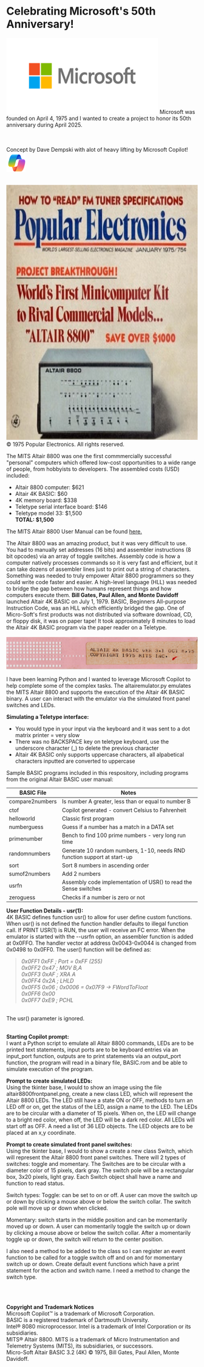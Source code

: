 # Celebrating Microsoft's 50th Anniversary!
<img src="images/MicrosoftLogo.png" alt="Microsooft Logo" width="400" height="200"> 
Microsoft was founded on April 4, 1975 and I wanted to create a project to honor its 50th anniversary during April 2025. <br> <br> <br>

Concept by Dave Dempski with alot of heavy lifting by Microsoft Copilot!
<img src="images/CopilotLogo.png" alt="Copilot Logo" width="50" height="50"> <br> <br>

<img src="images/PopularElectronics.png" alt="Popular Electronics Magazine Front Cover" width="764" height="670"> <br>
© 1975 Popular Electronics. All rights reserved. <br>

The MITS Altair 8800 was one the first commmercially successful "personal" computers which offered low-cost opportunities to a wide range of people, from hobbyists to developers. The assembled costs (USD) included: <br>
* Altair 8800 computer: $621
* Altair 4K BASIC: $60
* 4K memory board: $338
* Teletype serial interface board: $146
* Teletype model 33: $1,500 <br>
**TOTAL: $1,500**

The MITS Altair 8800 User Manual can be found <a href="docs/Altair8800UserManual.pdf" target="_blank" rel="noopener noreferrer">here.</a> <br>

The Altair 8800 was an amazing product, but it was very difficult to use.  You had to manually set addresses (16 bits) and assembler instructions (8 bit opcodes) via an array of toggle switches. Assembly code is how a computer natively processes commands so it is very fast and efficient, but it can take dozens of assembler lines just to print out a string of characters.  Something was needed to truly empower Altair 8800 programmers so they could write code faster and easier. A high-level language (HLL) was needed to bridge the gap between how humans represent things and how computers execute them. **Bill Gates, Paul Allen, and Monte Davidoff** launched Altair 4K BASIC on July 1, 1979. BASIC, Beginners All-purpose Instruction Code, was an HLL which efficiently bridged the gap. One of Micro-Soft's first products was not distributed via software download, CD, or floppy disk, it was on paper tape! It took approximately 8 minutes to load the Altair 4K BASIC program via the paper reader on a Teletype. <br><br>
<img src="images/altair4kbasic.png" alt="Sample of Altair 4K BASIC program paper take"> <br>


I have been learning Python and I wanted to leverage Microsoft Copilot to help complete some of the complex tasks. The altairemulator.py emulates the MITS Altair 8800 and supports the execution of the Altair 4K BASIC binary. A user can interact with the emulator via the simulated front panel switches and LEDs. <br>

**Simulating a Teletype interface:** <br>
* You would type in your input via the keyboard and it was sent to a dot matrix printer = very slow <br>
* There was no BACKSPACE key on teletype keyboard, use the underscore character (_) to delete the previous character <br>
* Altair 4K BASIC only supports uppercase characters, all alpabetical characters inputted are converted to uppercase <br>

Sample BASIC programs included in this respository, including programs from the original Altair BASIC user manual:

| BASIC File     | Notes |
| ----------- | ----------- |
|compare2numbers |Is number A greater, less than or equal to number B|
|ctof  |Copilot generated - convert Celsius to Fahrenheit|
|helloworld|Classic first program|
|numberguess|Guess if a number has a match in a DATA set|
|primenumber|Bench to find 100 prime numbers - very long run time|
|randomnumbers|Generate 10 random numbers, 1-10, needs RND function support at start-up|
|sort|Sort 8 numbers in ascending order|
|sumof2numbers|Add 2 numbers |
|usrfn|Assembly code implementation of USR() to read the Sense switches|
|zeroguess|Checks if a number is zero or not|

**User Function Details - usr(1):** <br>
4K BASIC defines function usr() to allow for user define custom functions. When usr() is not defined the function handler defaults to illegal function call. If PRINT USR(1) is RUN, the user will receive an FC error. When the emulator is started with the --usrfn option, an assembler function is added at 0x0FFO.  The handler vector at address 0x0043-0x0044 is changed from 0x0498 to 0x0FF0. The user() function will be defined as: <br>
<blockquote>
<em>0x0FF1 0xFF ; Port = 0xFF (255) <br>
    0x0FF2 0x47 ; MOV B,A  <br>
    0x0FF3 0xAF ; XRA A  <br>
    0x0FF4 0x2A ; LHLD  <br>
    0x0FF5 0x06 ; 0x0006 = 0x07F9 -> FWordToFloat  <br>
    0x0FF6 0x00  <br>
    0x0FF7 0xE9  ; PCHL </em> <br>
    </blockquote> <br>
The usr() parameter is ignored.

<br>
<br>

**Starting Copilot prompt:** <br>
I want a Python script to emulate all Altair 8800 commands, LEDs are to be printed text statements, input ports are to be keyboard entries via an input_port function, outputs are to print statements via an output_port function, the program will read in a binary file, BASIC.rom and be able to simulate execution of the program.

**Prompt to create simulated LEDs:** <br>
Using the tkinter base, I would to show an image using the file altair8800frontpanel.png, create a new class LED, which will represent the Altair 8800 LEDs.  The LED still have a state ON or OFF, methods to turn an LED off or on, get the status of the LED, assign a name to the LED.  The LEDs are to be circular with a diameter of 15 pixels.  When on, the LED will change to a bright red color, when off, the LED will be a dark red color. All LEDs will start off as OFF. A need a list of 36 LED objects.  The LED objects are to be placed at an x,y coordinate.

**Prompt to create simulated front panel switches:** <br>
Using the tkinter base,  I would to show a create a new class Switch, which will represent the Altair 8800 front panel switches. There will 2 types of switches: toggle and momentary. The Switches are to be circular with a diameter color of 15 pixels, dark gray. The switch pole will be a rectangular box, 3x20 pixels, light gray. Each Switch object shall have a name and function to read status.

Switch types:
Toggle: can be set to on or off. A user can move the switch up or down by clicking a mouse above or below the switch collar. The switch pole will move up or down when clicked.

Momentary: switch starts in the middle position and can be momentarily moved up or down. A user can momentarily toggle the switch up or down by clicking a mouse above or below the switch collar. After a momentarily toggle up or down, the switch will return to the center position.

I also need a method to be added to the class so I can register an event function to be called for a toggle switch off and on and for momentary switch up or down.  Create default event functions which have a print statement for the action and switch name. I need a method to change the switch type. <br>

<br>
<br>

**Copyright and Trademark Notices** <br>
Microsoft Copilot™ is a trademark of Microsoft Corporation. <br>
BASIC is a registered trademark of Dartmouth University. <br>
Intel® 8080 microprocessor. Intel is a trademark of Intel Corporation or its subsidiaries. <br>
MITS® Altair 8800. MITS is a trademark of Micro Instrumentation and Telemetry Systems (MITS), its subsidiaries, or successors. <br>
Micro-Soft Altair BASIC 3.2 (4K) © 1975, Bill Gates, Paul Allen, Monte Davidoff. <br>

